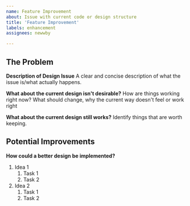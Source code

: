 ```yaml
---
name: Feature Improvement
about: Issue with current code or design structure
title: 'Feature Improvement'
labels: enhancement
assignees: newwby

---
```


## The Problem

**Description of Design Issue**
A clear and concise description of what the issue is/what actually happens.

**What about the current design isn't desirable?**
How are things working right now? What should change, why the current way doesn't feel or work right

**What about the current design still works?**
Identify things that are worth keeping.

## Potential Improvements

**How could a better design be implemented?**
1. Idea 1
    1. Task 1
    2. Task 2
2. Idea 2
    1. Task 1
    2. Task 2
